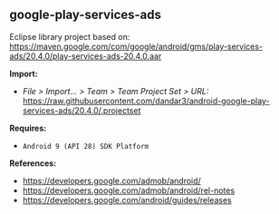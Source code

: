 ## google-play-services-ads

Eclipse library project based on:<br/>
https://maven.google.com/com/google/android/gms/play-services-ads/20.4.0/play-services-ads-20.4.0.aar

**Import:**
- _File > Import... > Team > Team Project Set > URL:_<br/>
  https://raw.githubusercontent.com/dandar3/android-google-play-services-ads/20.4.0/.projectset

**Requires:**
- `Android 9 (API 28) SDK Platform`

**References:**
- https://developers.google.com/admob/android/
- https://developers.google.com/admob/android/rel-notes
- https://developers.google.com/android/guides/releases